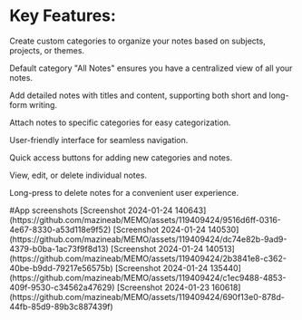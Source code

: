 # Key Features:
<p>Create custom categories to organize your notes based on subjects, projects, or themes.</p>
<p>Default category "All Notes" ensures you have a centralized view of all your notes.</p>
<p>Add detailed notes with titles and content, supporting both short and long-form writing.</p>
<p>Attach notes to specific categories for easy categorization.</p>
<p>User-friendly interface for seamless navigation.</p>
<p>Quick access buttons for adding new categories and notes.</p>
<p>View, edit, or delete individual notes.</p>
<p>Long-press to delete notes for a convenient user experience.</p>
#App screenshots
[Screenshot 2024-01-24 140643](https://github.com/mazineab/MEMO/assets/119409424/9516d6ff-0316-4e67-8330-a53d118e9f52)
[Screenshot 2024-01-24 140530](https://github.com/mazineab/MEMO/assets/119409424/dc74e82b-9ad9-4379-b0ba-1ac73f9f8d13)
[Screenshot 2024-01-24 140513](https://github.com/mazineab/MEMO/assets/119409424/2b3841e8-c362-40be-b9dd-79217e56575b)
[Screenshot 2024-01-24 135440](https://github.com/mazineab/MEMO/assets/119409424/c1ec9488-4853-409f-9530-c34562a47629)
[Screenshot 2024-01-23 160618](https://github.com/mazineab/MEMO/assets/119409424/690f13e0-878d-44fb-85d9-89b3c887439f)
